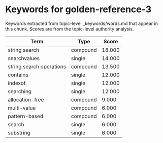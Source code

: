 # Keywords for golden-reference-3

Keywords extracted from topic-level _keywords/words.md that appear in this chunk.
Scores are from the topic-level authority analysis.

| Term | Type | Score |
|------|------|-------|
| string search | compound | 18.000 |
| searchvalues | single | 14.000 |
| string search operations | compound | 13.500 |
| contains | single | 12.000 |
| indexof | single | 12.000 |
| searching | single | 12.000 |
| allocation-free | compound | 9.000 |
| multi-value | compound | 6.000 |
| pattern-based | compound | 6.000 |
| search | single | 6.000 |
| substring | single | 6.000 |
